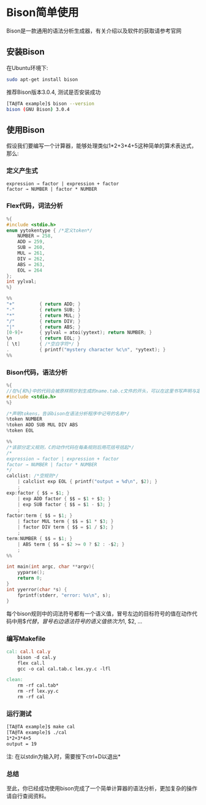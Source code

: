 # Bison简单使用

Bison是一款通用的语法分析生成器，有关介绍以及软件的获取请参考官网

[GNU Bison]: https://www.gnu.org/software/bison/



## 安装Bison

在Ubuntu环境下: 

```bash
sudo apt-get install bison
```

推荐Bison版本3.0.4, 测试是否安装成功

```bash
[TA@TA example]$ bison --version
bison (GNU Bison) 3.0.4
```

## 使用Bison

假设我们要编写一个计算器，能够处理类似1\*2+3\*4+5这种简单的算术表达式，那么:

### 定义产生式

```
expression → factor | expression + factor
factor → NUMBER | factor * NUMBER
```

### Flex代码，词法分析

```c
%{
#include <stdio.h>
enum yytokentype { /*定义token*/
	NUMBER = 258,
	ADD = 259,
	SUB = 260,
	MUL = 261,
	DIV = 262,
	ABS = 263,
	EOL = 264
};
int yylval;
%}

%%
"+"			{ return ADD; }
"-"			{ return SUB; }
"*" 		{ return MUL; }
"/" 		{ return DIV; }
"|" 		{ return ABS; }
[0-9]+		{ yylval = atoi(yytext); return NUMBER; }
\n 			{ return EOL; }
[ \t] 		{ /*空白字符*/ }
.			{ printf("mystery character %c\n", *yytext); }
%%
```

### Bison代码，语法分析

```c
%{
//在%{和%}中的代码会被原样照抄到生成的name.tab.c文件的开头，可以在这里书写声明与定义
#include <stdio.h>
%}

/*声明tokens，告诉bison在语法分析程序中记号的名称*/
%token NUMBER
%token ADD SUB MUL DIV ABS
%token EOL

%%
/*该部分定义规则，C的动作代码在每条规则后用花括号括起*/
/*
expression → factor | expression + factor
factor → NUMBER | factor * NUMBER
*/
calclist: /*空规则*/
	| calclist exp EOL { printf("output = %d\n", $2); }
	;
exp:factor { $$ = $1; }
	| exp ADD factor { $$ = $1 + $3; }
	| exp SUB factor { $$ = $1 - $3; }
	;
factor:term { $$ = $1; }
	| factor MUL term { $$ = $1 * $3; }
	| factor DIV term { $$ = $1 / $3; }
	;
term:NUMBER { $$ = $1; }
	| ABS term { $$ = $2 >= 0 ? $2 : -$2; }
	;
%%

int main(int argc, char **argv){
    yyparse();
    return 0;
}
int yyerror(char *s) {
    fprintf(stderr, "error: %s\n", s);
}
```

每个bison规则中的词法符号都有一个语义值，冒号左边的目标符号的值在动作代码中用$$代替，冒号右边语法符号的语义值依次为$1, $2, ...

### 编写Makefile

```makefile
cal: cal.l cal.y
	bison -d cal.y
	flex cal.l
	gcc -o cal cal.tab.c lex.yy.c -lfl

clean:
	rm -rf cal.tab*
	rm -rf lex.yy.c
	rm -rf cal
```

### 运行测试

```bash
[TA@TA example]$ make cal
[TA@TA example]$ ./cal
1*2+3*4+5
output = 19
```

注: 在以stdin为输入时，需要按下ctrl+D以退出* 

### 总结

至此，你已经成功使用bison完成了一个简单计算器的语法分析，更加复杂的操作请自行查阅资料。



